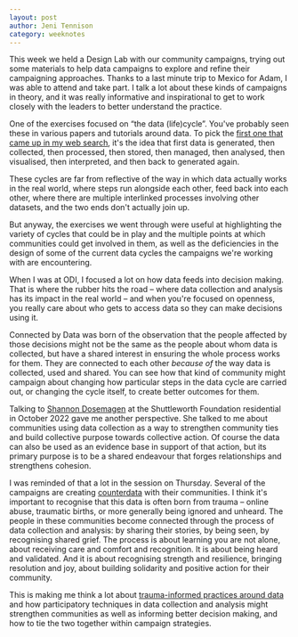 ```yaml
---
layout: post
author: Jeni Tennison
category: weeknotes
---
```

This week we held a Design Lab with our community campaigns, trying out some materials to help data campaigns to explore and refine their campaigning approaches. Thanks to a last minute trip to Mexico for Adam, I was able to attend and take part. I talk a lot about these kinds of campaigns in theory, and it was really informative and inspirational to get to work closely with the leaders to better understand the practice.

One of the exercises focused on “the data (life)cycle”. You've probably seen these in various papers and tutorials around data. To pick the [first one that came up in my web search](https://online.hbs.edu/blog/post/data-life-cycle), it's the idea that first data is generated, then collected, then processed, then stored, then managed, then analysed, then visualised, then interpreted, and then back to generated again.

These cycles are far from reflective of the way in which data actually works in the real world, where steps run alongside each other, feed back into each other, where there are multiple interlinked processes involving other datasets, and the two ends don't actually join up.

But anyway, the exercises we went through were useful at highlighting the variety of cycles that could be in play and the multiple points at which communities could get involved in them, as well as the deficiencies in the design of some of the current data cycles the campaigns we're working with are encountering.

When I was at ODI, I focused a lot on how data feeds into decision making. That is where the rubber hits the road – where data collection and analysis has its impact in the real world – and when you're focused on openness, you really care about who gets to access data so they can make decisions using it.

Connected by Data was born of the observation that the people affected by those decisions might not be the same as the people about whom data is collected, but have a shared interest in ensuring the whole process works for them. They are connected to each other _because of_ the way data is collected, used and shared. You can see how that kind of community might campaign about changing how particular steps in the data cycle are carried out, or changing the cycle itself, to create better outcomes for them.

Talking to [Shannon Dosemagen](https://www.shannondosemagen.com/) at the Shuttleworth Foundation residential in October 2022 gave me another perspective. She talked to me about communities using data collection as a way to strengthen community ties and build collective purpose towards collective action. Of course the data can also be used as an evidence base in support of that action, but its primary purpose is to be a shared endeavour that forges relationships and strengthens cohesion. 

I was reminded of that a lot in the session on Thursday. Several of the campaigns are creating [counterdata](https://data-feminism.mitpress.mit.edu/pub/vi8obxh7#n52tefwmn6z) with their communities. I think it's important to recognise that this data is often born from trauma – online abuse, traumatic births, or more generally being ignored and unheard. The people in these communities become connected through the process of data collection and analysis: by sharing their stories, by being seen, by recognising shared grief. The process is about learning you are not alone, about receiving care and comfort and recognition. It is about being heard and validated. And it is about recognising strength and resilience, bringing resolution and joy, about building solidarity and positive action for their community.

This is making me think a lot about [trauma-informed practices around data](https://encompassworld.com/wp-content/uploads/2024/02/Trauma-Informed-Approaches-to-Data-Collection_Jun2023.pdf) and how participatory techniques in data collection and analysis might strengthen communities as well as informing better decision making, and how to tie the two together within campaign strategies.